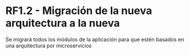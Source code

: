 # RF1.2 - Migración de la nueva arquitectura a la nueva


Se migrará todos los módulos de la aplicación para que estén basados en una arquitectura por microservicios

